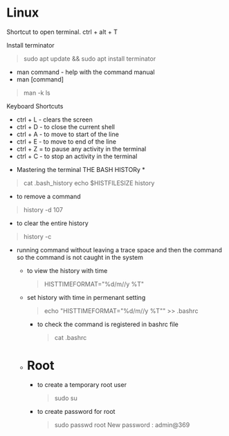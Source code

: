 # Linux

Shortcut to open terminal.
ctrl + alt + T

Install terminator 
> sudo apt update && sudo apt install terminator

- man command - help with the command manual
- man [command]

> man -k ls


Keyboard Shortcuts 
- ctrl + L - clears the screen
- ctrl + D - to close the current shell
- ctrl + A - to move to start of the line
- ctrl + E - to move to end of the line
- ctrl + Z = to pause any activity in the terminal
- ctrl + C - to stop an activity in the terminal

* Mastering the terminal THE BASH HISTORy *

 > cat .bash_history
 > echo $HISTFILESIZE
 > history

 - to remove a command
 > history -d 107
  
 - to clear the entire history
 > history -c

- running command without leaving a trace
  space and then the command
  so the command is not caught in the system

  - to view the history with time
    >HISTTIMEFORMAT="%d/m//y %T"
  - set history with time in permenant setting
    >echo "HISTTIMEFORMAT="%d/m//y %T"" >> .bashrc
    - to check the command is registered in bashrc file
      >cat .bashrc

  * # Root

    - to create a temporary root user
      >sudo su

    - to create password for root
      >sudo passwd root
      New password : admin@369
